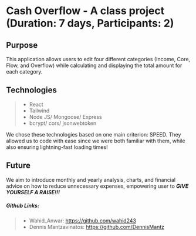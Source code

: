 # Cash Overflow - A class project (Duration: 7 days, Participants: 2)

## Purpose
This application allows users to edit four different categories (Income, Core, Flow, and Overflow) while calculating and displaying the total amount for each category.

## Technologies
> - React
> - Tailwind
> - Node JS/ Mongoose/ Express
> - bcrypt/ cors/ jsonwebtoken

We chose these technologies based on one main criterion: SPEED. They allowed us to code with ease since we were both familiar with them, while also ensuring lightning-fast loading times!

## Future
We aim to introduce monthly and yearly analysis, charts, and financial advice on how to reduce unnecessary expenses, empowering user to ***GIVE YOURSELF A RAISE!!!***

##### Github Links:
> - Wahid_Anwar: https://github.com/wahid243
> - Dennis Mantzavinatos: https://github.com/DennisMantz
